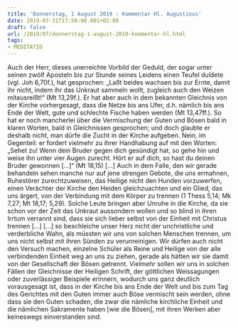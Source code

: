 ```yaml
---
title: 'Donnerstag, 1 August 2019 : Kommentar Hl. Augustinus'
date: 2019-07-31T17:50:00.001+02:00
draft: false
url: /2019/07/donnerstag-1-august-2019-kommentar-hl.html
tags: 
- MEDITATIO
---
```


Auch der Herr, dieses unerreichte Vorbild der Geduld, der sogar unter seinen zwölf Aposteln bis zur Stunde seines Leidens einen Teufel duldete (vgl. Joh 6,70f.), hat gesprochen: „Laßt beides wachsen bis zur Ernte, damit ihr nicht, indem ihr das Unkraut sammeln wollt, zugleich auch den Weizen mitausreißt!“ (Mt 13,29f.). Er hat aber auch in dem bekannten Gleichnis von der Kirche vorhergesagt, dass die Netze bis ans Ufer, d.h. nämlich bis ans Ende der Welt, gute und schlechte Fische haben werden (Mt 13,47ff.). So hat er noch mancherlei über die Vermischung der Guten und Bösen bald in klaren Worten, bald in Gleichnissen gesprochen; und doch glaubte er deshalb nicht, man dürfe die Zucht in der Kirche aufgeben. Nein, im Gegenteil: er fordert vielmehr zu ihrer Handhabung auf mit den Worten: „Sehet zu! Wenn dein Bruder gegen dich gesündigt hat, so gehe hin und weise ihn unter vier Augen zurecht. Hört er auf dich, so hast du deinen Bruder gewonnen \[…\]“ (Mt 18,15) \[…\] Auch in dem Falle, den wir gerade behandeln sehen manche nur auf jene strengen Gebote, die uns ermahnen, Ruhestörer zurechtzuweisen, das Heilige nicht den Hunden vorzuwerfen, einen Verächter der Kirche den Heiden gleichzuachten und ein Glied, das uns ärgert, von der Verbindung mit dem Körper zu trennen (1 Thess 5,14; Mk 7,27; Mt 18,17; 5,29). Solche Leute bringen aber Unruhe in die Kirche, da sie schon vor der Zeit das Unkraut aussondern wollen und so blind in ihren Irrtum verrannt sind, dass sie sich lieber selbst von der Einheit mit Christus trennen \[…\] \[…\] so beschleiche unser Herz nicht der unchristliche und verderbliche Wahn, als müssten wir uns von solchen Menschen trennen, um uns nicht selbst mit ihren Sünden zu verunreinigen. Wir dürfen auch nicht den Versuch machen, einzelne Schüler als Reine und Heilige von der alle verbindenden Einheit weg an uns zu ziehen, gerade als hätten wir sie damit von der Gesellschaft der Bösen getrennt. Vielmehr sollen wir uns in solchen Fällen der Gleichnisse der Heiligen Schrift, der göttlichen Weissagungen oder zuverlässiger Beispiele erinnern, wodurch uns ganz deutlich vorausgesagt ist, dass in der Kirche bis ans Ende der Welt und bis zum Tag des Gerichtes mit den Guten immer auch Böse vermischt sein werden, ohne dass sie den Guten schaden, die zwar die nämliche kirchliche Einheit und die nämlichen Sakramente haben \[wie die Bösen\], mit ihren Werken aber keineswegs einverstanden sind.